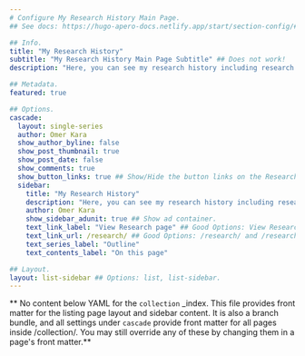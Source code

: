 ```yaml
---
# Configure My Research History Main Page.
## See docs: https://hugo-apero-docs.netlify.app/start/section-config/#lists-of-pages

## Info.
title: "My Research History"
subtitle: "My Research History Main Page Subtitle" ## Does not work!
description: "Here, you can see my research history including research experience, publications, working papers, and work in progress." ## Only works when layout: list is used.

## Metadata.
featured: true

## Options.
cascade:
  layout: single-series
  author: Omer Kara
  show_author_byline: false
  show_post_thumbnail: true
  show_post_date: false
  show_comments: true
  show_button_links: true ## Show/Hide the button links on the Research Main Page.
  sidebar:
    title: "My Research History"
    description: "Here, you can see my research history including research experience, publications, working papers, and work in progress."
    author: Omer Kara
    show_sidebar_adunit: true ## Show ad container.
    text_link_label: "View Research page" ## Good Options: View Research page and Subscribe via RSS.
    text_link_url: /research/ ## Good Options: /research/ and /research/index.xml.
    text_series_label: "Outline"
    text_contents_label: "On this page"

## Layout.
layout: list-sidebar ## Options: list, list-sidebar.
---
```


** No content below YAML for the `collection` _index. This file provides front matter for the listing page layout and sidebar content. It is also a branch bundle, and all settings under `cascade` provide front matter for all pages inside /collection/. You may still override any of these by changing them in a page's front matter.**
